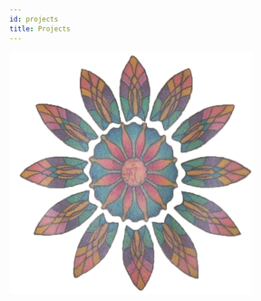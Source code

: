 ```yaml
---
id: projects
title: Projects
---
```


![This page still has yet to get some love](./assets/logotat.png)

